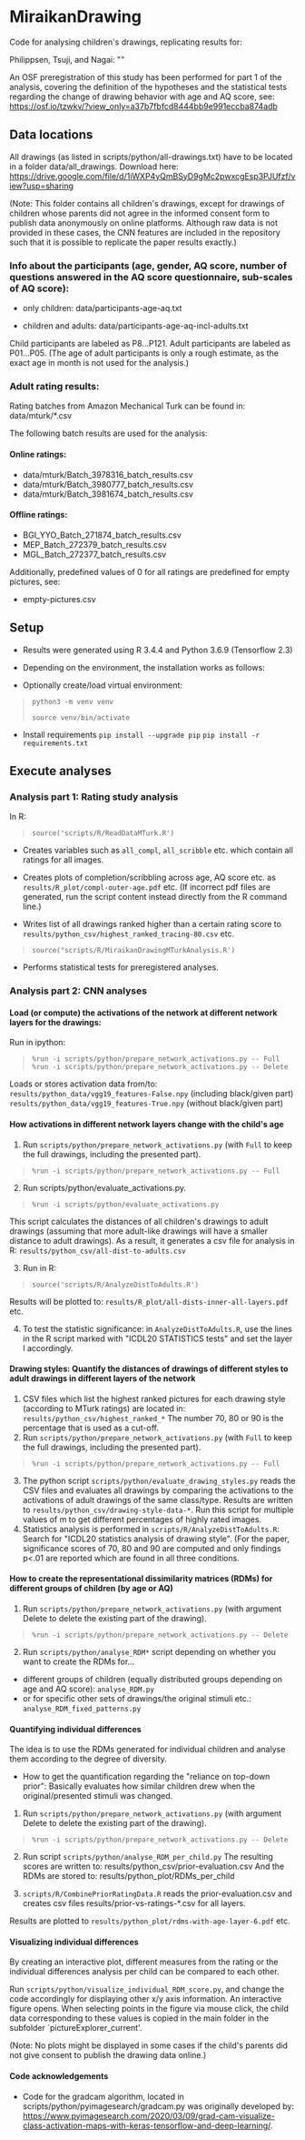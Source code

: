 # MiraikanDrawing

Code for analysing children's drawings, replicating results for:

Philippsen, Tsuji, and Nagai:
""

An OSF preregistration of this study has been performed for part 1 of the analysis, covering the definition of the hypotheses and the statistical tests regarding the change of drawing behavior with age and AQ score, see:
https://osf.io/tzwkv/?view_only=a37b7fbfcd8444bb9e991eccba874adb

## Data locations

All drawings (as listed in scripts/python/all-drawings.txt) have to be located in a folder data/all_drawings.
Download here:
https://drive.google.com/file/d/1iWXP4yQmBSyD9gMc2pwxcgEsp3PJUfzf/view?usp=sharing

(Note: This folder contains all children's drawings, except for drawings of children whose parents did not agree in the informed consent form to publish data anonymously on online platforms. Although raw data is not provided in these cases, the CNN features are included in the repository such that it is possible to replicate the paper results exactly.)

### Info about the participants (age, gender, AQ score, number of questions answered in the AQ score questionnaire, sub-scales of AQ score):

* only children:
data/participants-age-aq.txt

* children and adults:
data/participants-age-aq-incl-adults.txt
 
Child participants are labeled as P8...P121.
Adult participants are labeled as P01...P05.
(The age of adult participants is only a rough estimate, as the exact age in month is not used for the analysis.)

### Adult rating results:

Rating batches from Amazon Mechanical Turk can be found in: data/mturk/*.csv

The following batch results are used for the analysis:

#### Online ratings:
* data/mturk/Batch_3978316_batch_results.csv
* data/mturk/Batch_3980777_batch_results.csv
* data/mturk/Batch_3981674_batch_results.csv

#### Offline ratings:
* BGI_YYO_Batch_271874_batch_results.csv
* MEP_Batch_272379_batch_results.csv
* MGL_Batch_272377_batch_results.csv

Additionally, predefined values of 0 for all ratings are predefined for empty pictures, see:

* empty-pictures.csv

## Setup

* Results were generated using R 3.4.4 and Python 3.6.9 (Tensorflow 2.3)

* Depending on the environment, the installation works as follows:

* Optionally create/load virtual environment:
> `python3 -m venv venv`
>
> `source venv/bin/activate`

* Install requirements
  `pip install --upgrade pip`
  `pip install -r requirements.txt`

## Execute analyses

### Analysis part 1: Rating study analysis

In R:

> `source('scripts/R/ReadDataMTurk.R')`

* Creates variables such as `all_compl`, `all_scribble` etc. which contain all ratings for all images.

* Creates plots of completion/scribbling across age, AQ score etc. as `results/R_plot/compl-outer-age.pdf` etc. (If incorrect pdf files are generated, run the script content instead directly from the R command line.)

* Writes list of all drawings ranked higher than a certain rating score to `results/python_csv/highest_ranked_tracing-80.csv` etc.

> `source("scripts/R/MiraikanDrawingMTurkAnalysis.R')`

* Performs statistical tests for preregistered analyses.

### Analysis part 2: CNN analyses

#### Load (or compute) the activations of the network at different network layers for the drawings:

Run in ipython:
> `%run -i scripts/python/prepare_network_activations.py -- Full`
> `%run -i scripts/python/prepare_network_activations.py -- Delete`

Loads or stores activation data from/to:
`results/python_data/vgg19_features-False.npy` (including black/given part)
`results/python_data/vgg19_features-True.npy` (without black/given part)

####  How activations in different network layers change with the child's age

1. Run `scripts/python/prepare_network_activations.py` (with `Full` to keep the full drawings, including the presented part).
> `%run -i scripts/python/prepare_network_activations.py -- Full`

2. Run scripts/python/evaluate_activations.py.
> `%run -i scripts/python/evaluate_activations.py`

This script calculates the distances of all children's drawings to adult drawings (assuming that more adult-like drawings will have a smaller distance to adult drawings).
As a result, it generates a csv file for analysis in R: `results/python_csv/all-dist-to-adults.csv`

3. Run in R:
> `source('scripts/R/AnalyzeDistToAdults.R')`

Results will be plotted to: `results/R_plot/all-dists-inner-all-layers.pdf` etc.

4. To test the statistic significance: in `AnalyzeDistToAdults.R`, use the lines in the R script marked with "ICDL20 STATISTICS tests" and set the layer l accordingly.

#### Drawing styles: Quantify the distances of drawings of different styles to adult drawings in different layers of the network
1. CSV files which list the highest ranked pictures for each drawing style (according to MTurk ratings) are located in: `results/python_csv/highest_ranked_*`
The number 70, 80 or 90 is the percentage that is used as a cut-off.
2. Run `scripts/python/prepare_network_activations.py` (with `Full` to keep the full drawings, including the presented part).
> `%run -i scripts/python/prepare_network_activations.py -- Full`
3. The python script `scripts/python/evaluate_drawing_styles.py` reads the CSV files and evaluates all drawings by comparing the activations to the activations of adult drawings of the same class/type. Results are written to `results/python_csv/drawing-style-data-*`. Run this script for multiple values of m to get different percentages of highly rated images.
4. Statistics analysis is performed in `scripts/R/AnalyzeDistToAdults.R`: Search  for "ICDL20 statistics analysis of drawing style". (For the paper, significance scores of 70, 80 and 90 are computed and only findings p<.01 are reported which are found in all three conditions.


#### How to create the representational dissimilarity matrices (RDMs) for different groups of children (by age or AQ)
1. Run `scripts/python/prepare_network_activations.py` (with argument Delete to delete the existing part of the drawing).
> `%run -i scripts/python/prepare_network_activations.py -- Delete`

2. Run `scripts/python/analyse_RDM*` script depending on whether you want to create the RDMs for...
* different groups of children (equally distributed groups depending on age and AQ score): `analyse_RDM.py`
* or for specific other sets of drawings/the original stimuli etc.: `analyse_RDM_fixed_patterns.py`


#### Quantifying individual differences

The idea is to use the RDMs generated for individual children and analyse them according to the degree of diversity.

* How to get the quantification regarding the "reliance on top-down prior": Basically evaluates how similar children drew when the original/presented stimuli was changed.
1. Run `scripts/python/prepare_network_activations.py` (with argument Delete to delete the existing part of the drawing).
> `%run -i scripts/python/prepare_network_activations.py -- Delete`

2. Run script `scripts/python/analyse_RDM_per_child.py`
The resulting scores are written to: results/python_csv/prior-evaluation.csv
And the RDMs are stored to: results/python_plot/RDMs_per_child

3. `scripts/R/CombinePriorRatingData.R` reads the prior-evaluation.csv and creates csv files results/prior-vs-ratings-*.csv for all layers.

Results are plotted to `results/python_plot/rdms-with-age-layer-6.pdf` etc.

#### Visualizing individual differences

By creating an interactive plot, different measures from the rating or the individual differences analysis per child can be compared to each other.

Run `scripts/python/visualize_individual_RDM_score.py`, and change the code accordingly for displaying other x/y axis information.
An interactive figure opens. When selecting points in the figure via mouse click, the child data corresponding to these values is copied in the main folder in the subfolder `pictureExplorer_current'.

(Note: No plots might be displayed in some cases if the child's parents did not give consent to publish the drawing data online.)

#### Code acknowledgements

* Code for the gradcam algorithm, located in scripts/python/pyimagesearch/gradcam.py was originally developed by: https://www.pyimagesearch.com/2020/03/09/grad-cam-visualize-class-activation-maps-with-keras-tensorflow-and-deep-learning/.

